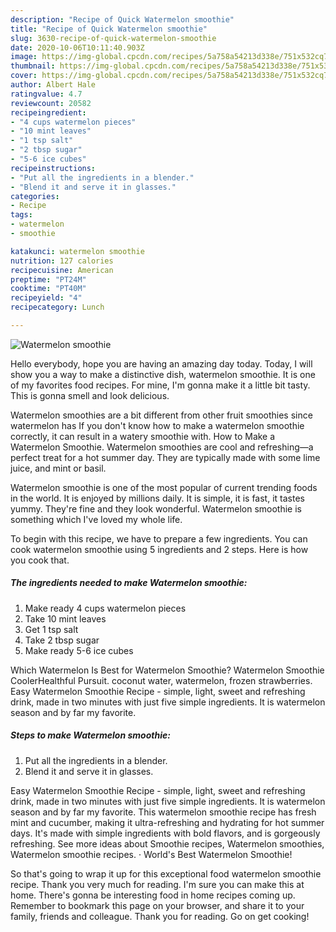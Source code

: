 ```yaml
---
description: "Recipe of Quick Watermelon smoothie"
title: "Recipe of Quick Watermelon smoothie"
slug: 3630-recipe-of-quick-watermelon-smoothie
date: 2020-10-06T10:11:40.903Z
image: https://img-global.cpcdn.com/recipes/5a758a54213d338e/751x532cq70/watermelon-smoothie-recipe-main-photo.jpg
thumbnail: https://img-global.cpcdn.com/recipes/5a758a54213d338e/751x532cq70/watermelon-smoothie-recipe-main-photo.jpg
cover: https://img-global.cpcdn.com/recipes/5a758a54213d338e/751x532cq70/watermelon-smoothie-recipe-main-photo.jpg
author: Albert Hale
ratingvalue: 4.7
reviewcount: 20582
recipeingredient:
- "4 cups watermelon pieces"
- "10 mint leaves"
- "1 tsp salt"
- "2 tbsp sugar"
- "5-6 ice cubes"
recipeinstructions:
- "Put all the ingredients in a blender."
- "Blend it and serve it in glasses."
categories:
- Recipe
tags:
- watermelon
- smoothie

katakunci: watermelon smoothie 
nutrition: 127 calories
recipecuisine: American
preptime: "PT24M"
cooktime: "PT40M"
recipeyield: "4"
recipecategory: Lunch

---
```



![Watermelon smoothie](https://img-global.cpcdn.com/recipes/5a758a54213d338e/751x532cq70/watermelon-smoothie-recipe-main-photo.jpg)

Hello everybody, hope you are having an amazing day today. Today, I will show you a way to make a distinctive dish, watermelon smoothie. It is one of my favorites food recipes. For mine, I'm gonna make it a little bit tasty. This is gonna smell and look delicious.

Watermelon smoothies are a bit different from other fruit smoothies since watermelon has If you don&#39;t know how to make a watermelon smoothie correctly, it can result in a watery smoothie with. How to Make a Watermelon Smoothie. Watermelon smoothies are cool and refreshing—a perfect treat for a hot summer day. They are typically made with some lime juice, and mint or basil.

Watermelon smoothie is one of the most popular of current trending foods in the world. It is enjoyed by millions daily. It is simple, it is fast, it tastes yummy. They're fine and they look wonderful. Watermelon smoothie is something which I've loved my whole life.


To begin with this recipe, we have to prepare a few ingredients. You can cook watermelon smoothie using 5 ingredients and 2 steps. Here is how you cook that.

<!--inarticleads1-->

##### The ingredients needed to make Watermelon smoothie:

1. Make ready 4 cups watermelon pieces
1. Take 10 mint leaves
1. Get 1 tsp salt
1. Take 2 tbsp sugar
1. Make ready 5-6 ice cubes


Which Watermelon Is Best for Watermelon Smoothie? Watermelon Smoothie CoolerHealthful Pursuit. coconut water, watermelon, frozen strawberries. Easy Watermelon Smoothie Recipe - simple, light, sweet and refreshing drink, made in two minutes with just five simple ingredients. It is watermelon season and by far my favorite. 

<!--inarticleads2-->

##### Steps to make Watermelon smoothie:

1. Put all the ingredients in a blender.
1. Blend it and serve it in glasses.


Easy Watermelon Smoothie Recipe - simple, light, sweet and refreshing drink, made in two minutes with just five simple ingredients. It is watermelon season and by far my favorite. This watermelon smoothie recipe has fresh mint and cucumber, making it ultra-refreshing and hydrating for hot summer days. It&#39;s made with simple ingredients with bold flavors, and is gorgeously refreshing. See more ideas about Smoothie recipes, Watermelon smoothies, Watermelon smoothie recipes. · World&#39;s Best Watermelon Smoothie! 

So that's going to wrap it up for this exceptional food watermelon smoothie recipe. Thank you very much for reading. I'm sure you can make this at home. There's gonna be interesting food in home recipes coming up. Remember to bookmark this page on your browser, and share it to your family, friends and colleague. Thank you for reading. Go on get cooking!
